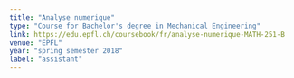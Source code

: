 ```yaml
---
title: "Analyse numerique"
type: "Course for Bachelor's degree in Mechanical Engineering"
link: https://edu.epfl.ch/coursebook/fr/analyse-numerique-MATH-251-B
venue: "EPFL"
year: "spring semester 2018"
label: "assistant"
---
```



